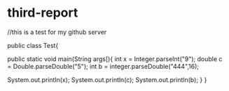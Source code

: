 # third-report
//this is a test for my github server

public class Test{

public static void main(String args[){
int x = Integer.parseInt("9");
double c = Double.parseDouble("5");
int b = integer.parseDouble("444",16);

System.out.println(x);
System.out.println(c);
System.out.println(b);
}
}
